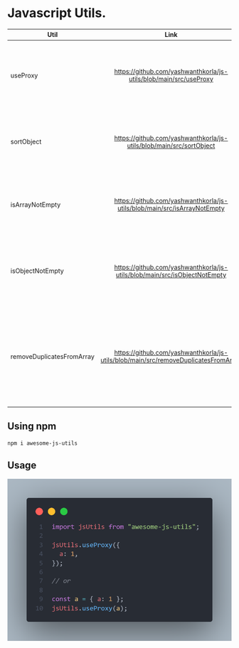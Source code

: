 # Javascript Utils.

| Util          | Link  | description |
| ------------- |:-------------:|:-------------:|
| useProxy     | https://github.com/yashwanthkorla/js-utils/blob/main/src/useProxy | Used to replace undefined with some value when the key is not present in the object
| sortObject | https://github.com/yashwanthkorla/js-utils/blob/main/src/sortObject | used to sort out the object by key and value either ascending or descending.
| isArrayNotEmpty | https://github.com/yashwanthkorla/js-utils/blob/main/src/isArrayNotEmpty | util to check whether the variable passed is valid array and has some length
| isObjectNotEmpty | https://github.com/yashwanthkorla/js-utils/blob/main/src/isObjectNotEmpty | util to check whether the variable passed is valid object and has some properties in it.
| removeDuplicatesFromArray | https://github.com/yashwanthkorla/js-utils/blob/main/src/removeDuplicatesFromArray | util to remove duplicates from array. Array can be of any time either only one data type or it can be array of many data types.

## Using npm

````bash
npm i awesome-js-utils
````

## Usage

![using js utils](./assets/Images/jsUtils.png)